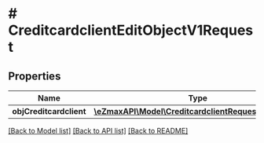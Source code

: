 # # CreditcardclientEditObjectV1Request

## Properties

Name | Type | Description | Notes
------------ | ------------- | ------------- | -------------
**objCreditcardclient** | [**\eZmaxAPI\Model\CreditcardclientRequestCompound**](CreditcardclientRequestCompound.md) |  |

[[Back to Model list]](../../README.md#models) [[Back to API list]](../../README.md#endpoints) [[Back to README]](../../README.md)
